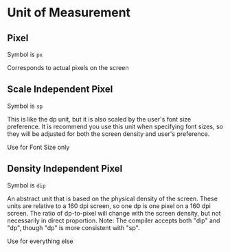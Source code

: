# Unit of Measurement

## Pixel

Symbol is `px`

Corresponds to actual pixels on the screen

## Scale Independent Pixel

Symbol is `sp`

This is like the dp unit, but it is also scaled by the user's font size preference. It is recommend you use this unit when specifying font sizes, so they will be adjusted for both the screen density and user's preference.

Use for Font Size only

## Density Independent Pixel

Symbol is `dip`

An abstract unit that is based on the physical density of the screen. These units are relative to a 160 dpi screen, so one dp is one pixel on a 160 dpi screen. The ratio of dp-to-pixel will change with the screen density, but not necessarily in direct proportion. Note: The compiler accepts both "dip" and "dp", though "dp" is more consistent with "sp".

Use for everything else